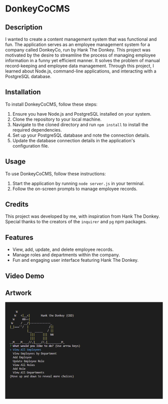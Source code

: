 # DonkeyCoCMS

## Description

I wanted to create a content management system that was functional and fun. The application serves as an employee management system for a company called DonkeyCo, run by Hank The Donkey. This project was motivated by the desire to streamline the process of managing employee information in a funny yet efficient manner. It solves the problem of manual record-keeping and employee data management. Through this project, I learned about Node.js, command-line applications, and interacting with a PostgreSQL database.

## Installation

To install DonkeyCoCMS, follow these steps:

1. Ensure you have Node.js and PostgreSQL installed on your system.
2. Clone the repository to your local machine.
3. Navigate to the cloned directory and run `npm install` to install the required dependencies.
4. Set up your PostgreSQL database and note the connection details.
5. Update the database connection details in the application's configuration file.

## Usage

To use DonkeyCoCMS, follow these instructions:

1. Start the application by running `node server.js` in your terminal.
2. Follow the on-screen prompts to manage employee records.

## Credits

This project was developed by me, with inspiration from Hank The Donkey. 
Special thanks to the creators of the `inquirer` and `pg` npm packages.


## Features

- View, add, update, and delete employee records.
- Manage roles and departments within the company.
- Fun and engaging user interface featuring Hank The Donkey.


## Video Demo

## Artwork

![](/assets/TheBoss.png)

